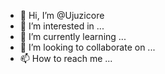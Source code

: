 - 👋 Hi, I’m @Ujuzicore
- 👀 I’m interested in ...
- 🌱 I’m currently learning ...
- 💞️ I’m looking to collaborate on ...
- 📫 How to reach me ...

<!---
Ujuzicore/Ujuzicore is a ✨ special ✨ repository because its `README.md` (this file) appears on your GitHub profile.
You can click the Preview link to take a look at your changes.
--->
